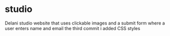 # studio
Delani studio website that uses clickable images and a submit form where a user enters name and email
the third commit i added CSS styles
